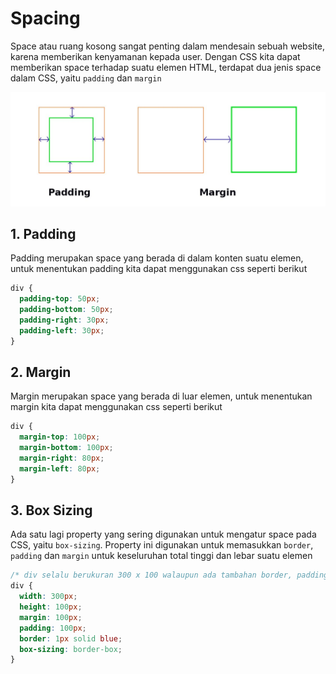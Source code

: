 # Spacing

Space atau ruang kosong sangat penting dalam mendesain sebuah website, karena memberikan kenyamanan kepada user. Dengan CSS kita dapat memberikan space terhadap suatu elemen HTML, terdapat dua jenis space dalam CSS, yaitu `padding` dan `margin`

![](../../../.gitbook/assets/margin-padding.jpeg)

## 1. Padding

Padding merupakan space yang berada di dalam konten suatu elemen, untuk menentukan padding kita dapat menggunakan css seperti berikut

```css
div {
  padding-top: 50px;
  padding-bottom: 50px;
  padding-right: 30px;
  padding-left: 30px;
}
```

## 2. Margin

Margin merupakan space yang berada di luar elemen, untuk menentukan margin kita dapat menggunakan css seperti berikut

```css
div {
  margin-top: 100px;
  margin-bottom: 100px;
  margin-right: 80px;
  margin-left: 80px;
}
```

## 3. Box Sizing

Ada satu lagi property yang sering digunakan untuk mengatur space pada CSS, yaitu `box-sizing`. Property ini digunakan untuk memasukkan `border`, `padding` dan `margin` untuk keseluruhan total tinggi dan lebar suatu elemen

```css
/* div selalu berukuran 300 x 100 walaupun ada tambahan border, padding, dan margin */
div {
  width: 300px;
  height: 100px;
  margin: 100px;
  padding: 100px;
  border: 1px solid blue;
  box-sizing: border-box;
}
```

